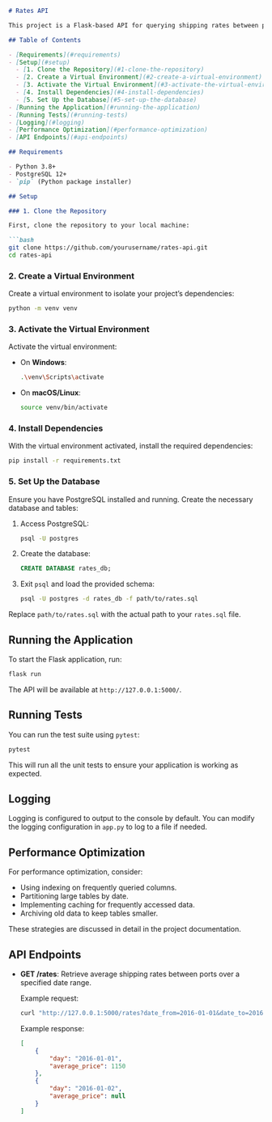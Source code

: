 ```markdown
# Rates API

This project is a Flask-based API for querying shipping rates between ports. It uses PostgreSQL as the database and follows best practices for performance and scalability.

## Table of Contents

- [Requirements](#requirements)
- [Setup](#setup)
  - [1. Clone the Repository](#1-clone-the-repository)
  - [2. Create a Virtual Environment](#2-create-a-virtual-environment)
  - [3. Activate the Virtual Environment](#3-activate-the-virtual-environment)
  - [4. Install Dependencies](#4-install-dependencies)
  - [5. Set Up the Database](#5-set-up-the-database)
- [Running the Application](#running-the-application)
- [Running Tests](#running-tests)
- [Logging](#logging)
- [Performance Optimization](#performance-optimization)
- [API Endpoints](#api-endpoints)

## Requirements

- Python 3.8+
- PostgreSQL 12+
- `pip` (Python package installer)

## Setup

### 1. Clone the Repository

First, clone the repository to your local machine:

```bash
git clone https://github.com/yourusername/rates-api.git
cd rates-api
```

### 2. Create a Virtual Environment

Create a virtual environment to isolate your project’s dependencies:

```bash
python -m venv venv
```

### 3. Activate the Virtual Environment

Activate the virtual environment:

- On **Windows**:
  
  ```bash
  .\venv\Scripts\activate
  ```

- On **macOS/Linux**:
  
  ```bash
  source venv/bin/activate
  ```

### 4. Install Dependencies

With the virtual environment activated, install the required dependencies:

```bash
pip install -r requirements.txt
```

### 5. Set Up the Database

Ensure you have PostgreSQL installed and running. Create the necessary database and tables:

1. Access PostgreSQL:

   ```bash
   psql -U postgres
   ```

2. Create the database:

   ```sql
   CREATE DATABASE rates_db;
   ```

3. Exit `psql` and load the provided schema:

   ```bash
   psql -U postgres -d rates_db -f path/to/rates.sql
   ```

Replace `path/to/rates.sql` with the actual path to your `rates.sql` file.

## Running the Application

To start the Flask application, run:

```bash
flask run
```

The API will be available at `http://127.0.0.1:5000/`.

## Running Tests

You can run the test suite using `pytest`:

```bash
pytest
```

This will run all the unit tests to ensure your application is working as expected.

## Logging

Logging is configured to output to the console by default. You can modify the logging configuration in `app.py` to log to a file if needed.

## Performance Optimization

For performance optimization, consider:

- Using indexing on frequently queried columns.
- Partitioning large tables by date.
- Implementing caching for frequently accessed data.
- Archiving old data to keep tables smaller.

These strategies are discussed in detail in the project documentation.

## API Endpoints

- **GET /rates**: Retrieve average shipping rates between ports over a specified date range.

  Example request:

  ```bash
  curl "http://127.0.0.1:5000/rates?date_from=2016-01-01&date_to=2016-01-10&origin=CNSGH&destination=north_europe_main"
  ```

  Example response:

  ```json
  [
      {
          "day": "2016-01-01",
          "average_price": 1150
      },
      {
          "day": "2016-01-02",
          "average_price": null
      }
  ]
  ```